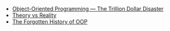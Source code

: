 - [Object-Oriented Programming — The Trillion Dollar Disaster](https://medium.com/p/92a4b666c7c7)
- [Theory vs Reality](https://www.reddit.com/r/ProgrammerHumor/comments/418x95/theory_vs_reality/)
- [The Forgotten History of OOP](https://medium.com/javascript-scene/the-forgotten-history-of-oop-88d71b9b2d9f)